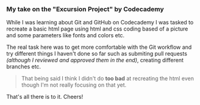 ### My take on the "Excursion Project" by Codecademy

While I was learning about Git and GitHub on Codecademy I was tasked to recreate a basic html page using html and css coding based of a picture and some parameters like fonts and colors etc.

The real task here was to get more comfortable with the Git workflow and try different things I haven't done so far such as submiting pull requests *(although I reviewed and approved them in the end)*, creating different branches etc.

>That being said I think I didn't do **too bad** at recreating the html even though I'm not really focusing on that yet.

That's all there is to it. Cheers!
